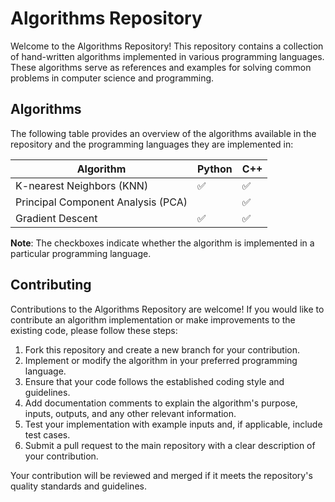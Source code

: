 # Algorithms Repository

Welcome to the Algorithms Repository! This repository contains a collection of hand-written algorithms implemented in various programming languages. These algorithms serve as references and examples for solving common problems in computer science and programming.

## Algorithms

The following table provides an overview of the algorithms available in the repository and the programming languages they are implemented in:

| Algorithm                          | Python | C++ |
|------------------------------------|--------|-----|
| K-nearest Neighbors (KNN)          |   ✅   |  ✅ |
| Principal Component Analysis (PCA) |        |  ✅ |
| Gradient Descent                   |   ✅   |  ✅ |


**Note**: The checkboxes indicate whether the algorithm is implemented in a particular programming language.



## Contributing

Contributions to the Algorithms Repository are welcome! If you would like to contribute an algorithm implementation or make improvements to the existing code, please follow these steps:

1. Fork this repository and create a new branch for your contribution.
2. Implement or modify the algorithm in your preferred programming language.
3. Ensure that your code follows the established coding style and guidelines.
4. Add documentation comments to explain the algorithm's purpose, inputs, outputs, and any other relevant information.
5. Test your implementation with example inputs and, if applicable, include test cases.
6. Submit a pull request to the main repository with a clear description of your contribution.

Your contribution will be reviewed and merged if it meets the repository's quality standards and guidelines.
